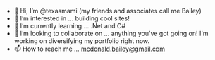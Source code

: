 - 👋 Hi, I’m @texasmami (my friends and associates call me Bailey)
- 👀 I’m interested in ... building cool sites!
- 🌱 I’m currently learning ... .Net and C#
- 💞️ I’m looking to collaborate on ... anything you've got going on! I'm working on diversifying my portfolio right now.
- 📫 How to reach me ... mcdonald.bailey@gmail.com

<!---
texasmami/texasmami is a ✨ special ✨ repository because its `README.md` (this file) appears on your GitHub profile.
You can click the Preview link to take a look at your changes.
--->
